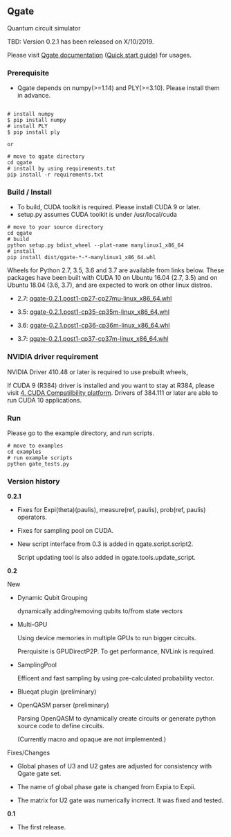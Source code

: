## Qgate

Quantum circuit simulator

TBD: Version 0.2.1 has been released on X/10/2019.

Please visit [Qgate documentation](<https://shinmorino.github.io/qgate/docs/0.2/>) ([Quick start guide](<https://shinmorino.github.io/qgate/docs/0.2/quick_start_guide.html>)) for usages.

### Prerequisite

- Qgate depends on numpy(>=1.14) and PLY(>=3.10).  Please install them in advance.

~~~

# install numpy
$ pip install numpy
# install PLY
$ pip install ply

or

# move to qgate directory
cd qgate
# install by using requirements.txt
pip install -r requirements.txt

~~~

### Build / Install

- To build, CUDA toolkit is required.  Please install CUDA 9 or later.
- setup.py assumes CUDA toolkit is under /usr/local/cuda

~~~
# move to your source directory
cd qgate
# build
python setup.py bdist_wheel --plat-name manylinux1_x86_64
# install
pip install dist/qgate-*-*-manylinux1_x86_64.whl
~~~

Wheels for Python 2.7, 3.5, 3.6 and 3.7 are available from links below.  These packages have been built with CUDA 10 on Ubuntu 16.04 (2.7, 3.5) and on Ubuntu 18.04 (3.6, 3.7), and are expected to work on other linux distros.

- 2.7: [qgate-0.2.1.post1-cp27-cp27mu-linux_x86_64.whl](<https://github.com/shinmorino/qgate/raw/gh-pages/packages/0.2/qgate-0.2.1-cp27-cp27mu-manylinux1_x86_64.whl>)

- 3.5: [qgate-0.2.1.post1-cp35-cp35m-linux_x86_64.whl](<https://github.com/shinmorino/qgate/raw/gh-pages/packages/0.2/qgate-0.2.1-cp35-cp35m-manylinux1_x86_64.whl>)

- 3.6: [qgate-0.2.1.post1-cp36-cp36m-linux_x86_64.whl](<https://github.com/shinmorino/qgate/raw/gh-pages/packages/0.2/qgate-0.2.1-cp36-cp36m-manylinux1_x86_64.whl>)

- 3.7: [qgate-0.2.1.post1-cp37-cp37m-linux_x86_64.whl](<https://github.com/shinmorino/qgate/raw/gh-pages/packages/0.2/qgate-0.2.1-cp37-cp37m-manylinux1_x86_64.whl>)


### NVIDIA driver requirement

NVIDIA Driver 410.48 or later is required to use prebuilt wheels, 

If CUDA 9 (R384) driver is installed and you want to stay at R384, please visit [4. CUDA Compatilbility platform](<https://docs.nvidia.com/deploy/cuda-compatibility/#cuda-compatibility-platform>).  Drivers of 384.111 or later are able to run CUDA 10 applications.

### Run

Please go to the example directory, and run scripts.
~~~
# move to examples
cd examples
# run example scripts
python gate_tests.py
~~~


### Version history

**0.2.1**

- Fixes for Expi(theta)(paulis), measure(ref, paulis), prob(ref, paulis) operators.

- Fixes for sampling pool on CUDA.

- New script interface from 0.3 is added in qgate.script.script2.

  Script updating tool is also added in qgate.tools.update_script.


**0.2**

New

- Dynamic Qubit Grouping

  dynamically adding/removing qubits to/from state vectors

- Multi-GPU

  Using device memories in multiple GPUs to run bigger circuits.

  Prerquisite is GPUDirectP2P.  To get performance, NVLink is required.

- SamplingPool

  Efficent and fast sampling by using pre-calculated probability vector.

- Blueqat plugin (preliminary)

- OpenQASM parser (preliminary)

  Parsing OpenQASM to dynamically create circuits or generate python source code to define circuits.

  (Currently macro and opaque are not implemented.)

Fixes/Changes

- Global phases of U3 and U2 gates are adjusted for consistency with Qgate gate set.

- The name of global phase gate is changed from Expia to Expii.

- The matrix for U2 gate was numerically incrrect.  It was fixed and tested.

**0.1**

- The first release.
